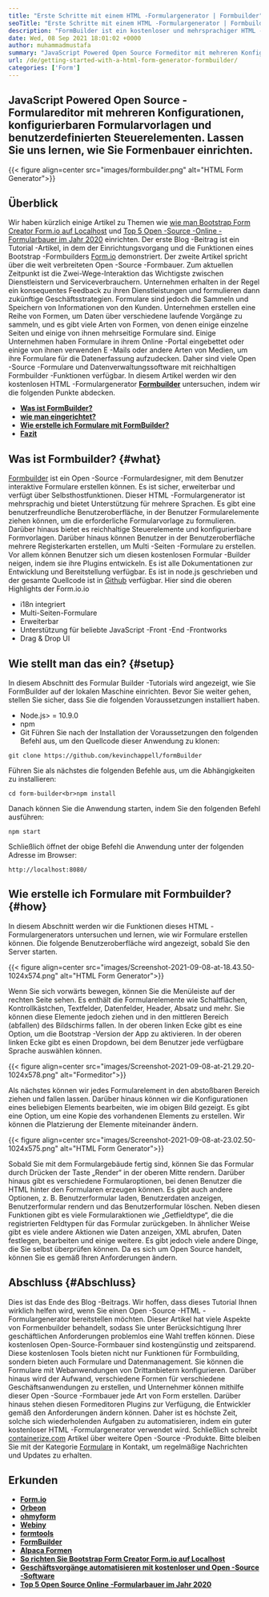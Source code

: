```yaml
---
title: "Erste Schritte mit einem HTML -Formulargenerator | Formbuilder" 
seoTitle: "Erste Schritte mit einem HTML -Formulargenerator | Formbuilder" 
description: "FormBuilder ist ein kostenloser und mehrsprachiger HTML -Formulargenerator mit Drag & Drop -Benutzeroberfläche. Folgen Sie diesem Tutorial, um zu erfahren, wie Sie es auf Localhost einrichten." 
date: Wed, 08 Sep 2021 18:01:02 +0000
author: muhammadmustafa
summary: "JavaScript Powered Open Source Formeditor mit mehreren Konfigurationen, konfigurierbaren Formularvorlagen und benutzerdefinierten Steuerelementen. Lassen Sie uns lernen, wie Sie Formenbauer einrichten." 
url: /de/getting-started-with-a-html-form-generator-formbuilder/
categories: ['Form']
---
```


## JavaScript Powered Open Source -Formulareditor mit mehreren Konfigurationen, konfigurierbaren Formularvorlagen und benutzerdefinierten Steuerelementen. Lassen Sie uns lernen, wie Sie Formenbauer einrichten.

{{< figure align=center src="images/formbuilder.png" alt="HTML Form Generator">}}


## **Überblick** 
Wir haben kürzlich einige Artikel zu Themen wie [wie man Bootstrap Form Creator Form.io auf Localhost][1] und [Top 5 Open -Source -Online -Formularbauer im Jahr 2020][2] einrichten. Der erste Blog -Beitrag ist ein Tutorial -Artikel, in dem der Einrichtungsvorgang und die Funktionen eines Bootstrap -Formbuilders [Form.io][3] demonstriert. Der zweite Artikel spricht über die weit verbreiteten Open -Source -Formbauer. Zum aktuellen Zeitpunkt ist die Zwei-Wege-Interaktion das Wichtigste zwischen Dienstleistern und Serviceverbrauchern. Unternehmen erhalten in der Regel ein konsequentes Feedback zu ihren Dienstleistungen und formulieren dann zukünftige Geschäftsstrategien. Formulare sind jedoch die Sammeln und Speichern von Informationen von den Kunden. Unternehmen erstellen eine Reihe von Formen, um Daten über verschiedene laufende Vorgänge zu sammeln, und es gibt viele Arten von Formen, von denen einige einzelne Seiten und einige von ihnen mehrseitige Formulare sind. Einige Unternehmen haben Formulare in ihrem Online -Portal eingebettet oder einige von ihnen verwenden E -Mails oder andere Arten von Medien, um ihre Formulare für die Datenerfassung aufzudecken.
Daher sind viele Open -Source -Formulare und Datenverwaltungssoftware mit reichhaltigen Formbuilder -Funktionen verfügbar. In diesem Artikel werden wir den kostenlosen HTML -Formulargenerator **[Formbuilder][4]** untersuchen, indem wir die folgenden Punkte abdecken.
* **[Was ist FormBuilder?][5]** 
* [ **wie man eingerichtet?** ][6]
* [ **Wie erstelle ich Formulare mit FormBuilder?** ][7]
* **[Fazit][8]** 

## Was ist Formbuilder? {#what}

[Formbuilder][4] ist ein Open -Source -Formulardesigner, mit dem Benutzer interaktive Formulare erstellen können. Es ist sicher, erweiterbar und verfügt über Selbsthostfunktionen. Dieser HTML -Formulargenerator ist mehrsprachig und bietet Unterstützung für mehrere Sprachen. Es gibt eine benutzerfreundliche Benutzeroberfläche, in der Benutzer Formularelemente ziehen können, um die erforderliche Formularvorlage zu formulieren. Darüber hinaus bietet es reichhaltige Steuerelemente und konfigurierbare Formvorlagen. Darüber hinaus können Benutzer in der Benutzeroberfläche mehrere Registerkarten erstellen, um Multi -Seiten -Formulare zu erstellen. Vor allem können Benutzer sich um diesen kostenlosen Formular -Builder neigen, indem sie ihre Plugins entwickeln. Es ist alle Dokumentationen zur Entwicklung und Bereitstellung verfügbar. Es ist in node.js geschrieben und der gesamte Quellcode ist in [Github][9] verfügbar.
Hier sind die oberen Highlights der Form.io.io
  * i18n integriert
  * Multi-Seiten-Formulare
  * Erweiterbar
  * Unterstützung für beliebte JavaScript -Front -End -Frontworks
  * Drag & Drop UI

## Wie stellt man das ein? {#setup}

In diesem Abschnitt des Formular Builder -Tutorials wird angezeigt, wie Sie FormBuilder auf der lokalen Maschine einrichten.
Bevor Sie weiter gehen, stellen Sie sicher, dass Sie die folgenden Voraussetzungen installiert haben.
  * Node.js> = 10.9.0
  * npm
  * Git
Führen Sie nach der Installation der Voraussetzungen den folgenden Befehl aus, um den Quellcode dieser Anwendung zu klonen:
```
git clone https://github.com/kevinchappell/formBuilder
```
Führen Sie als nächstes die folgenden Befehle aus, um die Abhängigkeiten zu installieren:
```
cd form-builder<br>npm install 
```
Danach können Sie die Anwendung starten, indem Sie den folgenden Befehl ausführen:
```
npm start
```
Schließlich öffnet der obige Befehl die Anwendung unter der folgenden Adresse im Browser:
```
http://localhost:8080/
```

## Wie erstelle ich Formulare mit Formbuilder? {#how}

In diesem Abschnitt werden wir die Funktionen dieses HTML -Formulargenerators untersuchen und lernen, wie wir Formulare erstellen können.
Die folgende Benutzeroberfläche wird angezeigt, sobald Sie den Server starten.

{{< figure align=center src="images/Screenshot-2021-09-08-at-18.43.50-1024x574.png" alt="HTML Form Generator">}}

Wenn Sie sich vorwärts bewegen, können Sie die Menüleiste auf der rechten Seite sehen. Es enthält die Formularelemente wie Schaltflächen, Kontrollkästchen, Textfelder, Datenfelder, Header, Absatz und mehr. Sie können diese Elemente jedoch ziehen und in den mittleren Bereich (abfallen) des Bildschirms fallen. In der oberen linken Ecke gibt es eine Option, um die Bootstrap -Version der App zu aktivieren. In der oberen linken Ecke gibt es einen Dropdown, bei dem Benutzer jede verfügbare Sprache auswählen können.

{{< figure align=center src="images/Screenshot-2021-09-08-at-21.29.20-1024x578.png" alt="Formeditor">}}

Als nächstes können wir jedes Formularelement in den abstoßbaren Bereich ziehen und fallen lassen. Darüber hinaus können wir die Konfigurationen eines beliebigen Elements bearbeiten, wie im obigen Bild gezeigt. Es gibt eine Option, um eine Kopie des vorhandenen Elements zu erstellen. Wir können die Platzierung der Elemente miteinander ändern.

{{< figure align=center src="images/Screenshot-2021-09-08-at-23.02.50-1024x575.png" alt="HTML Form Generator">}}

Sobald Sie mit dem Formulargebäude fertig sind, können Sie das Formular durch Drücken der Taste „Render“ in der oberen Mitte rendern. Darüber hinaus gibt es verschiedene Formularoptionen, bei denen Benutzer die HTML hinter den Formularen erzeugen können. Es gibt auch andere Optionen, z. B. Benutzerformular laden, Benutzerdaten anzeigen, Benutzerformular rendern und das Benutzerformular löschen. Neben diesen Funktionen gibt es viele Formularaktionen wie „Getfieldtype“, die die registrierten Feldtypen für das Formular zurückgeben. In ähnlicher Weise gibt es viele andere Aktionen wie Daten anzeigen, XML abrufen, Daten festlegen, bearbeiten und einige weitere. Es gibt jedoch viele andere Dinge, die Sie selbst überprüfen können. Da es sich um Open Source handelt, können Sie es gemäß Ihren Anforderungen ändern.

## Abschluss {#Abschluss}

Dies ist das Ende des Blog -Beitrags. Wir hoffen, dass dieses Tutorial Ihnen wirklich helfen wird, wenn Sie einen Open -Source -HTML -Formulargenerator bereitstellen möchten. Dieser Artikel hat viele Aspekte von Formenbuilder behandelt, sodass Sie unter Berücksichtigung Ihrer geschäftlichen Anforderungen problemlos eine Wahl treffen können. Diese kostenlosen Open-Source-Formbauer sind kostengünstig und zeitsparend. Diese kostenlosen Tools bieten nicht nur Funktionen für Formbuilding, sondern bieten auch Formulare und Datenmanagement. Sie können die Formulare mit Webanwendungen von Drittanbietern konfigurieren. Darüber hinaus wird der Aufwand, verschiedene Formen für verschiedene Geschäftsanwendungen zu erstellen, und Unternehmer können mithilfe dieser Open -Source -Formbauer jede Art von Form erstellen. Darüber hinaus stehen diesen Formeditoren Plugins zur Verfügung, die Entwickler gemäß den Anforderungen ändern können. Daher ist es höchste Zeit, solche sich wiederholenden Aufgaben zu automatisieren, indem ein guter kostenloser HTML -Formulargenerator verwendet wird.
Schließlich schreibt [containerize.com][10] Artikel über weitere Open -Source -Produkte. Bitte bleiben Sie mit der Kategorie [Formulare][11] in Kontakt, um regelmäßige Nachrichten und Updates zu erhalten.

## Erkunden
* **[Form.io][3]** 
* **[Orbeon][12]** 
* **[ohmyform][13]** 
* **[Webiny][14]** 
* **[formtools][15]** 
* **[FormBuilder][4]** 
* **[Alpaca Formen][16]** 
* [ **So richten Sie Bootstrap Form Creator Form.io auf Localhost** ][1]
* [ **Geschäftsvorgänge automatisieren mit kostenloser und Open -Source -Software** ][17]
* [ **Top 5 Open Source Online -Formularbauer im Jahr 2020** ][2]



[1]: https://blog.containerize.com/form/how-to-setup-bootstrap-form-creator-formio-on-localhost/
[2]: https://blog.containerize.com/form/top-5-open-source-online-form-builders-in-year-2020/
[3]: https://products.containerize.com/form/formio/
[4]: https://products.containerize.com/form/formbuilder/
[5]: #what
[6]: #setup
[7]: #how
[8]: #Conclusion
[9]: https://github.com/kevinchappell/formBuilder
[10]: https://www.containerize.com/
[11]: https://products.containerize.com/healthcare-technologies/
[12]: https://products.containerize.com/form/orbeon/
[13]: https://products.containerize.com/form/ohmyform/
[14]: https://products.containerize.com/form/webiny/
[15]: https://products.containerize.com/form/formtools/
[16]: https://products.containerize.com/form/alpaca/
[17]: https://blog.containerize.com/blogging/automate-business-operations-using-open-source-software/
